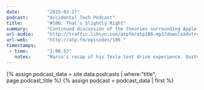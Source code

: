 ```yaml
---
date:          "2015-02-27"
podcast:       "Accidental Tech Podcast"
title:         "#106: That’s Slightly Right"
summary:       "Continued discussion of the theories surrounding Apple's involvement in the automobile space. The final half hour is the main reason I'm sharing this (start at 1:06:53) – Marco test drives a Tesla and gives a thorough recap of the experience and describes what sort of disruption we're seeing the start of right now."
url-audio:     "http://traffic.libsyn.com/atpfm/atp106.mp3?download=true"
url-web:       "http://atp.fm/episodes/106 "
timestamps:
 - time:       "1:06:53"
   notes:      "Marco's recap of his Tesla test drive experience. Quite the good summary. Plus, Marco's insightful thoughts on what this means for disruption in the car space."
---
```


{% assign podcast_data = site.data.podcasts | where:"title", page.podcast_title %}
{% assign podcast = podcast_data | first %}
